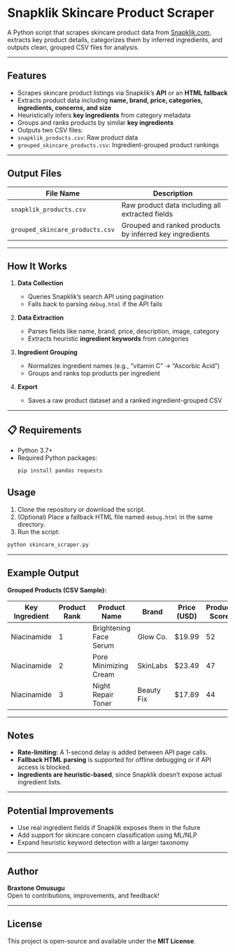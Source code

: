 
# Snapklik Skincare Product Scraper

A Python script that scrapes skincare product data from [Snapklik.com](https://snapklik.com), extracts key product details, categorizes them by inferred ingredients, and outputs clean, grouped CSV files for analysis.

---

## Features

- Scrapes skincare product listings via Snapklik’s **API** or an **HTML fallback**
- Extracts product data including **name, brand, price, categories, ingredients, concerns, and size**
- Heuristically infers **key ingredients** from category metadata
- Groups and ranks products by similar **key ingredients**
- Outputs two CSV files:
- `snapklik_products.csv`: Raw product data
- `grouped_skincare_products.csv`: Ingredient-grouped product rankings

---

## Output Files

| File Name                       | Description                                         |
|---------------------------------|-----------------------------------------------------|
| `snapklik_products.csv`         | Raw product data including all extracted fields     |
| `grouped_skincare_products.csv` | Grouped and ranked products by inferred key ingredients |

---

## How It Works

1. **Data Collection**
   - Queries Snapklik’s search API using pagination
   - Falls back to parsing `debug.html` if the API fails

2. **Data Extraction**
   - Parses fields like name, brand, price, description, image, category
   - Extracts heuristic **ingredient keywords** from categories

3. **Ingredient Grouping**
   - Normalizes ingredient names (e.g., “vitamin C” → “Ascorbic Acid”)
   - Groups and ranks top products per ingredient

4. **Export**
   - Saves a raw product dataset and a ranked ingredient-grouped CSV

---

## 📋 Requirements

- Python 3.7+
- Required Python packages:
  ```bash
  pip install pandas requests


## Usage

1. Clone the repository or download the script.
2. (Optional) Place a fallback HTML file named `debug.html` in the same directory.
3. Run the script:

```bash
python skincare_scraper.py
```

---

## Example Output

**Grouped Products (CSV Sample):**

| Key Ingredient | Product Rank | Product Name             | Brand      | Price (USD) | Product Score |
|----------------|--------------|--------------------------|------------|-------------|----------------|
| Niacinamide    | 1            | Brightening Face Serum   | Glow Co.   | $19.99      | 52             |
| Niacinamide    | 2            | Pore Minimizing Cream    | SkinLabs   | $23.49      | 47             |
| Niacinamide    | 3            | Night Repair Toner       | Beauty Fix | $17.89      | 44             |

---

## Notes

- **Rate-limiting:** A 1-second delay is added between API page calls.
- **Fallback HTML parsing** is supported for offline debugging or if API access is blocked.
- **Ingredients are heuristic-based**, since Snapklik doesn’t expose actual ingredient lists.

---

## Potential Improvements

- Use real ingredient fields if Snapklik exposes them in the future
- Add support for skincare concern classification using ML/NLP
- Expand heuristic keyword detection with a larger taxonomy

---

## Author

**Braxtone Omusugu**  
Open to contributions, improvements, and feedback!

---

## License

This project is open-source and available under the **MIT License**.